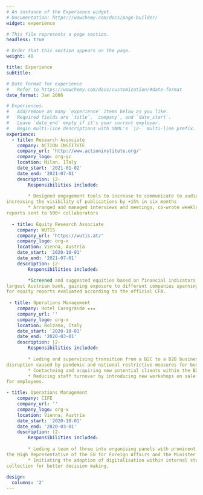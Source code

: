 ```yaml
---
# An instance of the Experience widget.
# Documentation: https://wowchemy.com/docs/page-builder/
widget: experience

# This file represents a page section.
headless: true

# Order that this section appears on the page.
weight: 40

title: Experience
subtitle:

# Date format for experience
#   Refer to https://wowchemy.com/docs/customization/#date-format
date_format: Jan 2006

# Experiences.
#   Add/remove as many `experience` items below as you like.
#   Required fields are `title`, `company`, and `date_start`.
#   Leave `date_end` empty if it's your current employer.
#   Begin multi-line descriptions with YAML's `|2-` multi-line prefix.
experience:
  - title: Research Associate
    company: ACTION INSTITUTE
    company_url: 'http://www.actioninstitute.org/'
    company_logo: org-gc
    location: Milan, ITaly
    date_start: '2021-01-02'
    date_end: '2021-07-01'
    description: |2-
        Responsibilities included:
        
        * Designed engagement tools to increase to communicate to audience,
increasing the visibility of publications by +15% in six months
        * Arranged and managed interviews and meetings, co-wrote weekly 
reports sent to 500+ collaborators
        
  - title: Equity Research Associate
    company: WUTIS
    company_url: 'https://wutis.at/'
    company_logo: org-x
    location: Vienna, Austria
    date_start: '2020-10-01'
    date_end: '2021-07-01'
    description: |2-
        Responsibilities included:

        *Screened and suggested equities based on financial indicators for a €6b ESG fund of Erste Bank Group,
largest Austrian bank, gaining exposure to different companies spanning 3 sectors. Participated and won McKinsey pitching competitions 
for equity reports evaluated according to the official CFA.
    
 - title: Operations Management
    company: Hotel Casagrande ★★★
    company_url: ''
    company_logo: org-x
    location: Bolzano, Italy
    date_start: '2020-10-01'
    date_end: '2020-03-01'
    description: |2- 
        Responsibilities included:
     
        * Leding and supervising transition from a B2C to a B2B business model from 2020-2021 to adapt to
disruption caused by pandemic and national restrictive measures for businesses
        * Contacteing and acquiring new potential clients within the B2B sector, diversifying customer base
        * Reducing staff turnover by introducing new workshops on sale techniques and investing in teambuilding
for employees.

- title: Operations Management
    company: CIFE
    company_url: ''
    company_logo: org-x
    location: Vienna, Austria
    date_start: '2020-10-01'
    date_end: '2020-03-01'
    description: |2-
        Responsibilities included:
     
        * Leding a team of three into organising panels with prominent figures of the European Institutions such as
the High Representative of the EU for Foreign Affairs and the Minister of Foreign Affairs of Vatican City      
        * Initiating the adoption of digitalisation within internal structure of company by creating databases for data
collection for better decision making.
          
design:
  columns: '2'
---
```

